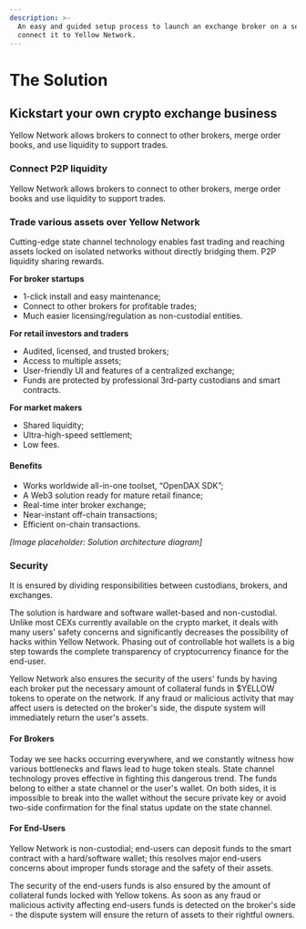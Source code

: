 ```yaml
---
description: >-
  An easy and guided setup process to launch an exchange broker on a server and
  connect it to Yellow Network.
---
```


# The Solution

## Kickstart your own crypto exchange business&#x20;

Yellow Network allows brokers to connect to other brokers, merge order books, and use liquidity to support trades.

### Connect P2P liquidity&#x20;

Yellow Network allows brokers to connect to other brokers, merge order books and use liquidity to support trades.

### Trade various assets over Yellow Network&#x20;

Cutting-edge state channel technology enables fast trading and reaching assets locked on isolated networks without directly bridging them. P2P liquidity sharing rewards.

**For broker startups**

* 1-click install and easy maintenance;
* Connect to other brokers for profitable trades;
* Much easier licensing/regulation as non-custodial entities.

**For retail investors and traders**

* Audited, licensed, and trusted brokers;&#x20;
* Access to multiple assets;&#x20;
* User-friendly UI and features of a centralized exchange;&#x20;
* Funds are protected by professional 3rd-party custodians and smart contracts.

**For market makers**

* Shared liquidity;
* Ultra-high-speed settlement;
* Low fees.

#### Benefits&#x20;

* Works worldwide all-in-one toolset, “OpenDAX SDK”;
* A Web3 solution ready for mature retail finance;
* Real-time inter broker exchange;&#x20;
* Near-instant off-chain transactions;
* Efficient on-chain transactions.

*[Image placeholder: Solution architecture diagram]*

### Security&#x20;

It is ensured by dividing responsibilities between custodians, brokers, and exchanges.

The solution is hardware and software wallet-based and non-custodial. Unlike most CEXs currently available on the crypto market, it deals with many users' safety concerns and significantly decreases the possibility of hacks within Yellow Network. Phasing out of controllable hot wallets is a big step towards the complete transparency of cryptocurrency finance for the end-user.

Yellow Network also ensures the security of the users' funds by having each broker put the necessary amount of collateral funds in $YELLOW tokens to operate on the network. If any fraud or malicious activity that may affect users is detected on the broker's side, the dispute system will immediately return the user's assets.

#### **For Brokers**

Today we see hacks occurring everywhere, and we constantly witness how various bottlenecks and flaws lead to huge token steals. State channel technology proves effective in fighting this dangerous trend. The funds belong to either a state channel or the user's wallet. On both sides, it is impossible to break into the wallet without the secure private key or avoid two-side confirmation for the final status update on the state channel.

#### For End-Users&#x20;

Yellow Network is non-custodial; end-users can deposit funds to the smart contract with a hard/software wallet; this resolves major end-users concerns about improper funds storage and the safety of their assets.&#x20;

The security of the end-users funds is also ensured by the amount of collateral funds locked with Yellow tokens. As soon as any fraud or malicious activity affecting end-users funds is detected on the broker's side - the dispute system will ensure the return of assets to their rightful owners.
